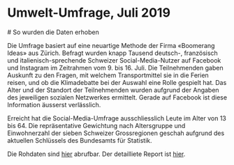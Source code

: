 # Umwelt-Umfrage, Juli 2019

# So wurden die Daten erhoben

Die Umfrage basiert auf eine neuartige Methode der Firma «Boomerang Ideas» aus Zürich. Befragt wurden knapp Tausend deutsch-, französisch und italienisch-sprechende Schweizer Social-Media-Nutzer auf Facebook und Instagram im Zeitrahmen vom 9. bis 16. Juli. Die Teilnehmenden gaben Auskunft zu den Fragen, mit welchem Transportmittel sie in die Ferien reisen, und ob die Klimadebatte bei der Auswahl eine Rolle gespielt hat. Das Alter und der Standort der Teilnehmenden wurden aufgrund der Angaben des jeweiligen sozialen Netzwerkes ermittelt. Gerade auf Facebook ist diese Information äusserst verlässlich.

Erreicht hat die Social-Media-Umfrage ausschliesslich Leute im Alter von 13 bis 64. Die repräsentative Gewichtung nach Altersgruppe und Einwohnerzahl der sieben Schweizer Grossregionen geschah aufgrund des aktuellen Schlüssels des Bundesamts für Statistik.

Die Rohdaten sind [hier](https://github.com/tamedia-ddj/umweltumfrage/blob/master/07_Data.xlsx) abrufbar. Der detailliete Report ist [hier](https://github.com/tamedia-ddj/umweltumfrage/blob/master/010_011-Final%20Report_f02.pdf).
